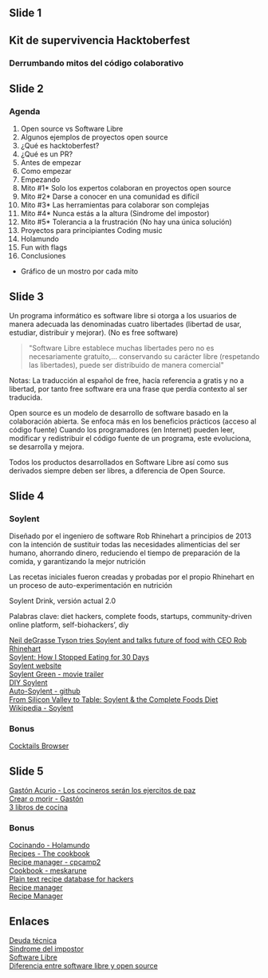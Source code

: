 ## Slide 1

## Kit de supervivencia Hacktoberfest
### Derrumbando mitos del código colaborativo

## Slide 2

### Agenda

1. Open source vs Software Libre
2. Algunos ejemplos de proyectos open source
3. ¿Qué es hacktoberfest?
4. ¿Qué es un PR?
5. Antes de empezar
6. Como empezar
7. Empezando
8. Mito #1* Solo los expertos colaboran en proyectos open source   
9. Mito #2* Darse a conocer en una comunidad es difícil
10. Mito #3* Las herramientas para colaborar son complejas 
11. Mito #4* Nunca estás a la altura (Sindrome del impostor) 
12. Mito #5* Tolerancia a la frustración (No hay una única solución)
13. Proyectos para principiantes Coding music
14. Holamundo
15. Fun with flags
17. Conclusiones

* Gráfico de un mostro por cada mito

## Slide 3

Un programa informático es software libre si otorga a los usuarios de manera adecuada las denominadas cuatro libertades (libertad de usar, estudiar, distribuir y mejorar). (No es free software)

> "Software Libre establece muchas libertades pero no es necesariamente
>  gratuito,... conservando su carácter libre (respetando las libertades),
> puede ser distribuido de manera comercial"

Notas: La traducción al español de free, hacía referencia a gratis y no a libertad, por tanto free software era una frase que perdía contexto al ser traducida.

Open source es un modelo de desarrollo de software basado en la colaboración abierta. Se enfoca más en los beneficios prácticos (acceso al código fuente) Cuando los programadores (en Internet) pueden leer, modificar y redistribuir el código fuente de un programa, este evoluciona, se desarrolla y mejora.

 Todos los productos desarrollados en Software Libre así como sus derivados siempre deben ser libres, a diferencia de Open Source.

## Slide 4

### Soylent

Diseñado por el ingeniero de software Rob Rhinehart a principios de 2013 con la intención de sustituir todas las necesidades alimenticias del ser humano, ahorrando dinero, reduciendo el tiempo de preparación de la comida, y garantizando la mejor nutrición

Las recetas iniciales fueron creadas y probadas por el propio Rhinehart en un proceso de auto-experimentación en nutrición

Soylent Drink, versión actual 2.0

Palabras clave: diet hackers, complete foods, startups, community-driven online platform, self-biohackers’, diy

[Neil deGrasse Tyson tries Soylent and talks future of food with CEO Rob Rhinehart](https://www.youtube.com/watch?v=U-8lPrWzyY8)  
[Soylent: How I Stopped Eating for 30 Days](https://www.youtube.com/watch?v=t8NCigh54jg)  
[Soylent website](https://soylent.com/pages/about-the-company)  
[Soylent Green - movie trailer](https://www.youtube.com/watch?v=N_jGOKYHxaQ)  
[DIY Soylent](https://www.completefoods.co/)  
[Auto-Soylent - github](https://github.com/nick/auto-soylent)  
[From Silicon Valley to Table: Soylent & the Complete Foods Diet](https://materie.me/soylent)  
[Wikipedia - Soylent](https://es.wikipedia.org/wiki/Soylent)  

### Bonus

[Cocktails Browser](https://github.com/mikeyhogarth/cocktails)  

## Slide 5

[Gastón Acurio - Los cocineros serán los ejercitos de paz](https://www.youtube.com/watch?v=T4yX8dlORWA)  
[Crear o morir - Gastón](https://elcomercio.pe/luces/libros/oppenheimer-entrevisto-gaston-libro-crear-morir-305550-noticia/)  
[3 libros de cocina](https://www.bbc.com/mundo/media-38275111)  

### Bonus

[Cocinando - Holamundo](http://holamundo.co/viewtopic.php?f=11&t=539)  
[Recipes - The cookbook](https://github.com/jordanbyron/thecookbook)  
[Recipe manager - cpcamp2](https://github.com/cpcamp2/Recipe-Manager)  
[Cookbook - meskarune](https://github.com/meskarune/cookbook)  
[Plain text recipe database for hackers](https://chowdown.io/)  
[Recipe manager](https://opensource.com/life/15/11/organize-your-cooking-open-source-recipe-manager)  
[Recipe Manager](https://www.paprikaapp.com/)  

## Enlaces

[Deuda técnica](https://www.javiergarzas.com/2012/11/deuda-tecnica-2.html)  
[Sindrome del impostor](https://www.bbc.com/mundo/noticias/2015/11/151125_salud_psicologia_sindrome_impostor_lb)  
[Software Libre](https://es.wikipedia.org/wiki/Software_libre)  
[Diferencia entre software libre y open source](https://hipertextual.com/archivo/2014/05/diferencias-software-libre-y-open-source/)